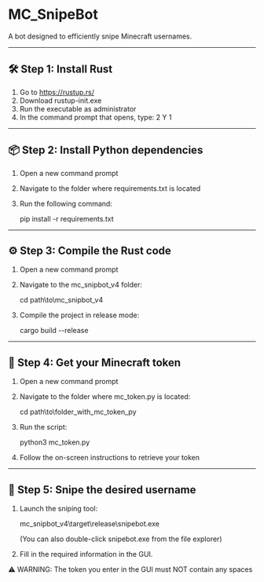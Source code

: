 MC_SnipeBot
===========

A bot designed to efficiently snipe Minecraft usernames.

------------------------------------------
🛠️ Step 1: Install Rust
------------------------------------------

1. Go to https://rustup.rs/
2. Download rustup-init.exe
3. Run the executable as administrator
4. In the command prompt that opens, type:
   2
   Y
   1

------------------------------------------
📦 Step 2: Install Python dependencies
------------------------------------------

1. Open a new command prompt
2. Navigate to the folder where requirements.txt is located
3. Run the following command:

   pip install -r requirements.txt

------------------------------------------
⚙️ Step 3: Compile the Rust code
------------------------------------------

1. Open a new command prompt
2. Navigate to the mc_snipbot_v4 folder:

   cd path\to\mc_snipbot_v4

3. Compile the project in release mode:

   cargo build --release

------------------------------------------
🔑 Step 4: Get your Minecraft token
------------------------------------------

1. Open a new command prompt
2. Navigate to the folder where mc_token.py is located:

   cd path\to\folder_with_mc_token_py

3. Run the script:

   python3 mc_token.py

4. Follow the on-screen instructions to retrieve your token

------------------------------------------
🚀 Step 5: Snipe the desired username
------------------------------------------

1. Launch the sniping tool:

   mc_snipbot_v4\target\release\snipebot.exe

   (You can also double-click snipebot.exe from the file explorer)

2. Fill in the required information in the GUI.

⚠️ WARNING: The token you enter in the GUI must NOT contain any spaces
